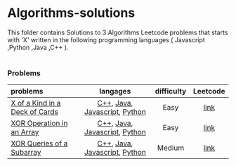# Algorithms-solutions
This folder contains Solutions to 3 Algorithms Leetcode problems that starts with 'X' written in the following programming languages ( Javascript ,Python ,Java ,C++ ).<br><br>
### Problems ###
|problems|langages|difficulty|Leetcode|
|:-------|:------:|:--------:|:------:|
|[X of a Kind in a Deck of Cards](https://github.com/AnasImloul/Leetcode-solutions/tree/main/algorithms/X/X%20of%20a%20Kind%20in%20a%20Deck%20of%20Cards/)|[C++](https://github.com/AnasImloul/Leetcode-solutions/tree/main/algorithms/X/X%20of%20a%20Kind%20in%20a%20Deck%20of%20Cards/X%20of%20a%20Kind%20in%20a%20Deck%20of%20Cards.cpp), [Java](https://github.com/AnasImloul/Leetcode-solutions/tree/main/algorithms/X/X%20of%20a%20Kind%20in%20a%20Deck%20of%20Cards/X%20of%20a%20Kind%20in%20a%20Deck%20of%20Cards.java), [Javascript](https://github.com/AnasImloul/Leetcode-solutions/tree/main/algorithms/X/X%20of%20a%20Kind%20in%20a%20Deck%20of%20Cards/X%20of%20a%20Kind%20in%20a%20Deck%20of%20Cards.js), [Python](https://github.com/AnasImloul/Leetcode-solutions/tree/main/algorithms/X/X%20of%20a%20Kind%20in%20a%20Deck%20of%20Cards/X%20of%20a%20Kind%20in%20a%20Deck%20of%20Cards.py)|Easy|[link](https://leetcode.com/problems/x-of-a-kind-in-a-deck-of-cards)|
|[XOR Operation in an Array](https://github.com/AnasImloul/Leetcode-solutions/tree/main/algorithms/X/XOR%20Operation%20in%20an%20Array/)|[C++](https://github.com/AnasImloul/Leetcode-solutions/tree/main/algorithms/X/XOR%20Operation%20in%20an%20Array/XOR%20Operation%20in%20an%20Array.cpp), [Java](https://github.com/AnasImloul/Leetcode-solutions/tree/main/algorithms/X/XOR%20Operation%20in%20an%20Array/XOR%20Operation%20in%20an%20Array.java), [Javascript](https://github.com/AnasImloul/Leetcode-solutions/tree/main/algorithms/X/XOR%20Operation%20in%20an%20Array/XOR%20Operation%20in%20an%20Array.js), [Python](https://github.com/AnasImloul/Leetcode-solutions/tree/main/algorithms/X/XOR%20Operation%20in%20an%20Array/XOR%20Operation%20in%20an%20Array.py)|Easy|[link](https://leetcode.com/problems/xor-operation-in-an-array)|
|[XOR Queries of a Subarray](https://github.com/AnasImloul/Leetcode-solutions/tree/main/algorithms/X/XOR%20Queries%20of%20a%20Subarray/)|[C++](https://github.com/AnasImloul/Leetcode-solutions/tree/main/algorithms/X/XOR%20Queries%20of%20a%20Subarray/XOR%20Queries%20of%20a%20Subarray.cpp), [Java](https://github.com/AnasImloul/Leetcode-solutions/tree/main/algorithms/X/XOR%20Queries%20of%20a%20Subarray/XOR%20Queries%20of%20a%20Subarray.java), [Javascript](https://github.com/AnasImloul/Leetcode-solutions/tree/main/algorithms/X/XOR%20Queries%20of%20a%20Subarray/XOR%20Queries%20of%20a%20Subarray.js), [Python](https://github.com/AnasImloul/Leetcode-solutions/tree/main/algorithms/X/XOR%20Queries%20of%20a%20Subarray/XOR%20Queries%20of%20a%20Subarray.py)|Medium|[link](https://leetcode.com/problems/xor-queries-of-a-subarray)|